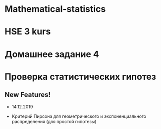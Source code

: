 # Mathematical-statistics
# HSE 3 kurs

# Домашнее задание 4

# Проверка статистических гипотез

## New Features!

-  14.12.2019

+ Критерий Пирсона для геометрического и экспоненциального распределения (для простой гипотезы)
